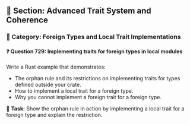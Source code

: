 ## 📘 Section: Advanced Trait System and Coherence  
### 🔹 Category: Foreign Types and Local Trait Implementations  
#### ❓ Question 729: Implementing traits for foreign types in local modules

Write a Rust example that demonstrates:

- The orphan rule and its restrictions on implementing traits for types defined outside your crate.
- How to implement a local trait for a foreign type.
- Why you cannot implement a foreign trait for a foreign type.

🔧 **Task:** Show the orphan rule in action by implementing a local trait for a foreign type and explain the restriction.
